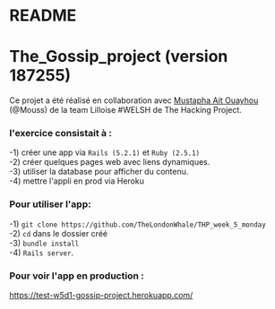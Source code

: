 # README

# The_Gossip_project (version 187255)

Ce projet a été réalisé  en collaboration avec <a href = "https://github.com/Kirimari">Mustapha Ait Ouayhou</a> (@Mouss)
de la team Lilloise #WELSH de The Hacking Project. 

<h3>l'exercice consistait à :</h3>

-1) créer une app via ```Rails (5.2.1)``` et ```Ruby (2.5.1)``` </br>
-2) créer quelques pages web avec liens dynamiques. </br>
-3) utiliser la database pour afficher du contenu. </br>
-4) mettre l'appli en prod via Heroku</br>

<h3>Pour utiliser l'app:</h3>

-1) ```git clone https://github.com/TheLondonWhale/THP_week_5_monday```</br>
-2) ```cd``` dans le dossier créé</br>
-3) ```bundle install```</br>
-4) ```Rails server```.</br>

<h3>Pour voir l'app en production :</h3>

https://test-w5d1-gossip-project.herokuapp.com/


